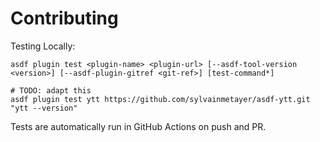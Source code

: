 # Contributing

Testing Locally:

```shell
asdf plugin test <plugin-name> <plugin-url> [--asdf-tool-version <version>] [--asdf-plugin-gitref <git-ref>] [test-command*]

# TODO: adapt this
asdf plugin test ytt https://github.com/sylvainmetayer/asdf-ytt.git "ytt --version"
```

Tests are automatically run in GitHub Actions on push and PR.
